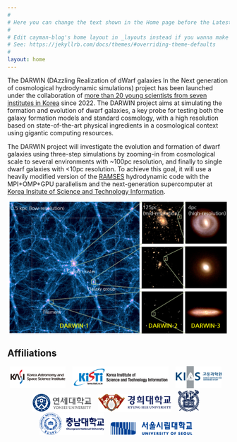 ```yaml
---
#
# Here you can change the text shown in the Home page before the Latest Posts section.
#
# Edit cayman-blog's home layout in _layouts instead if you wanna make some changes
# See: https://jekyllrb.com/docs/themes/#overriding-theme-defaults
#
layout: home
---
```


The DARWIN (DAzzling Realization of dWarf galaxies In the Next generation of cosmological hydrodynamic simulations) project has been launched under the collaboration of [more than 20 young scientists from seven institutes in Korea](/collaboration.html) since 2022.
The DARWIN project aims at simulating the formation and evolution of dwarf galaxies, a key probe for testing both the galaxy formation models and standard cosmology, with a high resolution based on state-of-the-art physical ingredients in a cosmological context using gigantic computing resources.

The DARWIN project will investigate the evolution and formation of dwarf galaxies using three-step simulations by zooming-in from cosmological scale to several environments with ~100pc resolution, and finally to single dwarf galaxies with <10pc resolution.
To achieve this goal, it will use a heavily modified version of the [RAMSES](https://bitbucket.org/rteyssie/ramses/) hydrodynamic code with the MPI+OMP+GPU parallelism and the next-generation supercomputer at [Korea Insitute of Science and Technology Information](https://www.kisti.re.kr/eng/). 
<center>
<a href="images/darwin_concept_highres.png"><img title="Click for high-resolution image" src="images/darwin_concept.png" /></a>
</center>

## Affiliations
<center>
<img src="images/logo/kasi.png" height=50px /> &nbsp;&nbsp;
<img src="images/logo/kisti.png" height=50px /> &nbsp;&nbsp;
<img src="images/logo/kias.png" height=50px /> &nbsp;&nbsp;
<img src="images/logo/yonsei.jpg" height=40px /> &nbsp;&nbsp;
<img src="images/logo/kyunghee.png" height=40px /> &nbsp;&nbsp;
<img src="images/logo/snu.png" height=50px /> &nbsp;&nbsp;
<img src="images/logo/cnu.png" height=50px /> &nbsp;&nbsp;
<img src="images/logo/uos.png" height=30px /> &nbsp;&nbsp;
</center>
